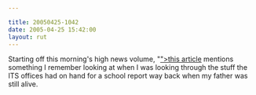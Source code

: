 ```yaml
---

title: 20050425-1042
date: 2005-04-25 15:42:00
layout: rut
---
```


<p> Starting off this morning's high news volume,
"<a href="http://news.yahoo.com/news?tmpl=<?php echo
htmlentities("story&u=/ap/20050424/ap_on_hi_te/smarter_highways");
?>">this article</a> mentions something I remember looking at when
I was looking through the stuff the ITS offices had on hand for a
school report way back when my father was still alive.</p>

